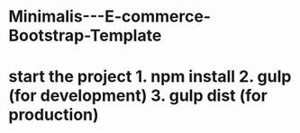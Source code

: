 # Minimalis---E-commerce-Bootstrap-Template
# start the project  1. npm install 2. gulp (for development) 3. gulp dist (for production)
